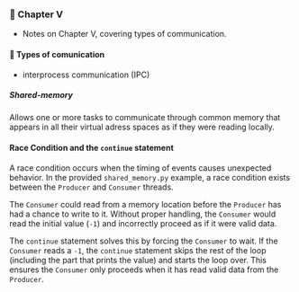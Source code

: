 <!-- Imported from: Readme.md -->
### 📖 Chapter V

- Notes on Chapter V, covering types of communication.

#### 📢 Types of comunication

- interprocess communication (IPC)

##### Shared-memory

Allows one or more tasks to communicate through common memory that appears in all their virtual adress spaces as if they were reading locally.

#### Race Condition and the `continue` statement

A race condition occurs when the timing of events causes unexpected behavior. In the provided `shared_memory.py` example, a race condition exists between the `Producer` and `Consumer` threads.

The `Consumer` could read from a memory location before the `Producer` has had a chance to write to it. Without proper handling, the `Consumer` would read the initial value (`-1`) and incorrectly proceed as if it were valid data.

The `continue` statement solves this by forcing the `Consumer` to wait. If the `Consumer` reads a `-1`, the `continue` statement skips the rest of the loop (including the part that prints the value) and starts the loop over. This ensures the `Consumer` only proceeds when it has read valid data from the `Producer`.
